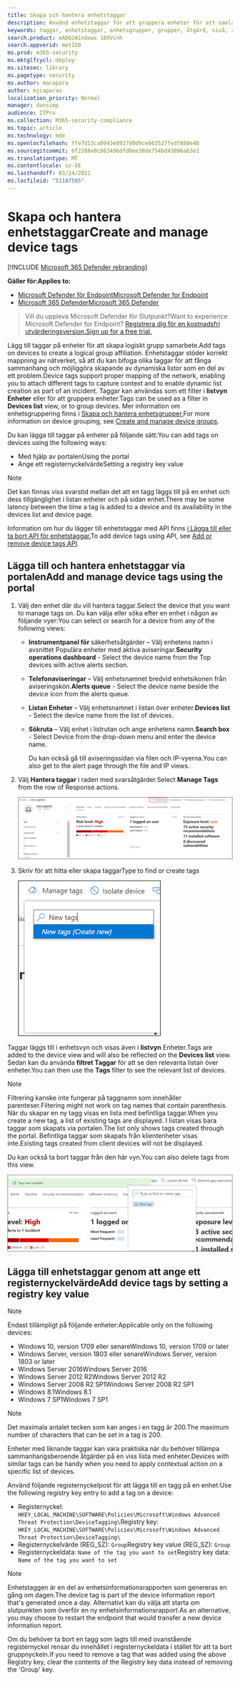 ```yaml
---
title: Skapa och hantera enhetstaggar
description: Använd enhetstaggar för att gruppera enheter för att samla kontext och möjliggöra dynamiskt listskapande som en del av ett incident
keywords: taggar, enhetstaggar, enhetsgrupper, grupper, åtgärd, nivå, regler, aad-grupp, roll, tilldela, rangordna
search.product: eADQiWindows 10XVcnh
search.appverid: met150
ms.prod: m365-security
ms.mktglfcycl: deploy
ms.sitesec: library
ms.pagetype: security
ms.author: macapara
author: mjcaparas
localization_priority: Normal
manager: dansimp
audience: ITPro
ms.collection: M365-security-compliance
ms.topic: article
ms.technology: mde
ms.openlocfilehash: ffe7d13ca0943e8927d0d9ce663527fedf880e48
ms.sourcegitcommit: 6f2288e0c863496dfd0ee38de754bd43096ab3e1
ms.translationtype: MT
ms.contentlocale: sv-SE
ms.lasthandoff: 03/24/2021
ms.locfileid: "51187595"
---
```

# <a name="create-and-manage-device-tags"></a><span data-ttu-id="98f2a-104">Skapa och hantera enhetstaggar</span><span class="sxs-lookup"><span data-stu-id="98f2a-104">Create and manage device tags</span></span>

[!INCLUDE [Microsoft 365 Defender rebranding](../../includes/microsoft-defender.md)]

<span data-ttu-id="98f2a-105">**Gäller för:**</span><span class="sxs-lookup"><span data-stu-id="98f2a-105">**Applies to:**</span></span>
- [<span data-ttu-id="98f2a-106">Microsoft Defender för Endpoint</span><span class="sxs-lookup"><span data-stu-id="98f2a-106">Microsoft Defender for Endpoint</span></span>](https://go.microsoft.com/fwlink/p/?linkid=2154037)
- [<span data-ttu-id="98f2a-107">Microsoft 365 Defender</span><span class="sxs-lookup"><span data-stu-id="98f2a-107">Microsoft 365 Defender</span></span>](https://go.microsoft.com/fwlink/?linkid=2118804)

> <span data-ttu-id="98f2a-108">Vill du uppleva Microsoft Defender för Slutpunkt?</span><span class="sxs-lookup"><span data-stu-id="98f2a-108">Want to experience Microsoft Defender for Endpoint?</span></span> [<span data-ttu-id="98f2a-109">Registrera dig för en kostnadsfri utvärderingsversion.</span><span class="sxs-lookup"><span data-stu-id="98f2a-109">Sign up for a free trial.</span></span>](https://www.microsoft.com/microsoft-365/windows/microsoft-defender-atp?ocid=docs-wdatp-exposedapis-abovefoldlink)

<span data-ttu-id="98f2a-110">Lägg till taggar på enheter för att skapa logiskt grupp samarbete.</span><span class="sxs-lookup"><span data-stu-id="98f2a-110">Add tags on devices to create a logical group affiliation.</span></span> <span data-ttu-id="98f2a-111">Enhetstaggar stöder korrekt mappning av nätverket, så att du kan bifoga olika taggar för att fånga sammanhang och möjliggöra skapande av dynamiska listor som en del av ett problem.</span><span class="sxs-lookup"><span data-stu-id="98f2a-111">Device tags support proper mapping of the network, enabling you to attach different tags to capture context and to enable dynamic list creation as part of an incident.</span></span> <span data-ttu-id="98f2a-112">Taggar kan användas som ett filter i **listvyn Enheter** eller för att gruppera enheter.</span><span class="sxs-lookup"><span data-stu-id="98f2a-112">Tags can be used as a filter in **Devices list** view, or to group devices.</span></span> <span data-ttu-id="98f2a-113">Mer information om enhetsgruppering finns i [Skapa och hantera enhetsgrupper.](machine-groups.md)</span><span class="sxs-lookup"><span data-stu-id="98f2a-113">For more information on device grouping, see [Create and manage device groups](machine-groups.md).</span></span>

<span data-ttu-id="98f2a-114">Du kan lägga till taggar på enheter på följande sätt:</span><span class="sxs-lookup"><span data-stu-id="98f2a-114">You can add tags on devices using the following ways:</span></span>

- <span data-ttu-id="98f2a-115">Med hjälp av portalen</span><span class="sxs-lookup"><span data-stu-id="98f2a-115">Using the portal</span></span>
- <span data-ttu-id="98f2a-116">Ange ett registernyckelvärde</span><span class="sxs-lookup"><span data-stu-id="98f2a-116">Setting a registry key value</span></span>

> [!NOTE]
> <span data-ttu-id="98f2a-117">Det kan finnas viss svarstid mellan det att en tagg läggs till på en enhet och dess tillgänglighet i listan enheter och på sidan enhet.</span><span class="sxs-lookup"><span data-stu-id="98f2a-117">There may be some latency between the time a tag is added to a device and its availability in the devices list and device page.</span></span>  

<span data-ttu-id="98f2a-118">Information om hur du lägger till enhetstaggar med API finns [i Lägga till eller ta bort API för enhetstaggar.](add-or-remove-machine-tags.md)</span><span class="sxs-lookup"><span data-stu-id="98f2a-118">To add device tags using API, see [Add or remove device tags API](add-or-remove-machine-tags.md).</span></span>

## <a name="add-and-manage-device-tags-using-the-portal"></a><span data-ttu-id="98f2a-119">Lägga till och hantera enhetstaggar via portalen</span><span class="sxs-lookup"><span data-stu-id="98f2a-119">Add and manage device tags using the portal</span></span>

1. <span data-ttu-id="98f2a-120">Välj den enhet där du vill hantera taggar.</span><span class="sxs-lookup"><span data-stu-id="98f2a-120">Select the device that you want to manage tags on.</span></span> <span data-ttu-id="98f2a-121">Du kan välja eller söka efter en enhet i någon av följande vyer:</span><span class="sxs-lookup"><span data-stu-id="98f2a-121">You can select or search for a device from any of the following views:</span></span>

   - <span data-ttu-id="98f2a-122">**Instrumentpanel för** säkerhetsåtgärder – Välj enhetens namn i avsnittet Populära enheter med aktiva aviseringar.</span><span class="sxs-lookup"><span data-stu-id="98f2a-122">**Security operations dashboard** - Select the device name from the Top devices with active alerts section.</span></span>
   - <span data-ttu-id="98f2a-123">**Telefonaviseringar** – Välj enhetsnamnet bredvid enhetsikonen från aviseringskön.</span><span class="sxs-lookup"><span data-stu-id="98f2a-123">**Alerts queue** - Select the device name beside the device icon from the alerts queue.</span></span>
   - <span data-ttu-id="98f2a-124">**Listan Enheter** – Välj enhetsnamnet i listan över enheter.</span><span class="sxs-lookup"><span data-stu-id="98f2a-124">**Devices list** - Select the device name from the list of devices.</span></span>
   - <span data-ttu-id="98f2a-125">**Sökruta** – Välj enhet i listrutan och ange enhetens namn.</span><span class="sxs-lookup"><span data-stu-id="98f2a-125">**Search box** - Select Device from the drop-down menu and enter the device name.</span></span>

     <span data-ttu-id="98f2a-126">Du kan också gå till aviseringssidan via filen och IP-vyerna.</span><span class="sxs-lookup"><span data-stu-id="98f2a-126">You can also get to the alert page through the file and IP views.</span></span>

2. <span data-ttu-id="98f2a-127">Välj **Hantera taggar** i raden med svarsåtgärder.</span><span class="sxs-lookup"><span data-stu-id="98f2a-127">Select **Manage Tags** from the row of Response actions.</span></span>

    ![Bild på knappen Hantera taggar](images/manage-tags.png)

3. <span data-ttu-id="98f2a-129">Skriv för att hitta eller skapa taggar</span><span class="sxs-lookup"><span data-stu-id="98f2a-129">Type to find or create tags</span></span>

    ![Bild av att lägga till taggar på en enhet1](images/new-tags.png)

<span data-ttu-id="98f2a-131">Taggar läggs till i enhetsvyn och visas även i **listvyn** Enheter.</span><span class="sxs-lookup"><span data-stu-id="98f2a-131">Tags are added to the device view and will also be reflected on the **Devices list** view.</span></span> <span data-ttu-id="98f2a-132">Sedan kan du använda **filtret Taggar** för att se den relevanta listan över enheter.</span><span class="sxs-lookup"><span data-stu-id="98f2a-132">You can then use the **Tags** filter to see the relevant list of devices.</span></span>

>[!NOTE]
> <span data-ttu-id="98f2a-133">Filtrering kanske inte fungerar på taggnamn som innehåller parenteser.</span><span class="sxs-lookup"><span data-stu-id="98f2a-133">Filtering might not work on tag names that contain parenthesis.</span></span><br>
> <span data-ttu-id="98f2a-134">När du skapar en ny tagg visas en lista med befintliga taggar.</span><span class="sxs-lookup"><span data-stu-id="98f2a-134">When you create a new tag, a list of existing tags are displayed.</span></span> <span data-ttu-id="98f2a-135">I listan visas bara taggar som skapats via portalen.</span><span class="sxs-lookup"><span data-stu-id="98f2a-135">The list only shows tags created through the portal.</span></span> <span data-ttu-id="98f2a-136">Befintliga taggar som skapats från klientenheter visas inte.</span><span class="sxs-lookup"><span data-stu-id="98f2a-136">Existing tags created from client devices will not be displayed.</span></span>

<span data-ttu-id="98f2a-137">Du kan också ta bort taggar från den här vyn.</span><span class="sxs-lookup"><span data-stu-id="98f2a-137">You can also delete tags from this view.</span></span>

![Bild av att lägga till taggar på en enhet2](images/more-manage-tags.png)

## <a name="add-device-tags-by-setting-a-registry-key-value"></a><span data-ttu-id="98f2a-139">Lägga till enhetstaggar genom att ange ett registernyckelvärde</span><span class="sxs-lookup"><span data-stu-id="98f2a-139">Add device tags by setting a registry key value</span></span>

>[!NOTE]
> <span data-ttu-id="98f2a-140">Endast tillämpligt på följande enheter:</span><span class="sxs-lookup"><span data-stu-id="98f2a-140">Applicable only on the following devices:</span></span>
>- <span data-ttu-id="98f2a-141">Windows 10, version 1709 eller senare</span><span class="sxs-lookup"><span data-stu-id="98f2a-141">Windows 10, version 1709 or later</span></span>
>- <span data-ttu-id="98f2a-142">Windows Server, version 1803 eller senare</span><span class="sxs-lookup"><span data-stu-id="98f2a-142">Windows Server, version 1803 or later</span></span>
>- <span data-ttu-id="98f2a-143">Windows Server 2016</span><span class="sxs-lookup"><span data-stu-id="98f2a-143">Windows Server 2016</span></span>
>- <span data-ttu-id="98f2a-144">Windows Server 2012 R2</span><span class="sxs-lookup"><span data-stu-id="98f2a-144">Windows Server 2012 R2</span></span>
>- <span data-ttu-id="98f2a-145">Windows Server 2008 R2 SP1</span><span class="sxs-lookup"><span data-stu-id="98f2a-145">Windows Server 2008 R2 SP1</span></span>
>- <span data-ttu-id="98f2a-146">Windows 8.1</span><span class="sxs-lookup"><span data-stu-id="98f2a-146">Windows 8.1</span></span>
>- <span data-ttu-id="98f2a-147">Windows 7 SP1</span><span class="sxs-lookup"><span data-stu-id="98f2a-147">Windows 7 SP1</span></span>

> [!NOTE] 
> <span data-ttu-id="98f2a-148">Det maximala antalet tecken som kan anges i en tagg är 200.</span><span class="sxs-lookup"><span data-stu-id="98f2a-148">The maximum number of characters that can be set in a tag is 200.</span></span>

<span data-ttu-id="98f2a-149">Enheter med liknande taggar kan vara praktiska när du behöver tillämpa sammanhangsberoende åtgärder på en viss lista med enheter.</span><span class="sxs-lookup"><span data-stu-id="98f2a-149">Devices with similar tags can be handy when you need to apply contextual action on a specific list of devices.</span></span>

<span data-ttu-id="98f2a-150">Använd följande registernyckelpost för att lägga till en tagg på en enhet:</span><span class="sxs-lookup"><span data-stu-id="98f2a-150">Use the following registry key entry to add a tag on a device:</span></span>

- <span data-ttu-id="98f2a-151">Registernyckel: `HKEY_LOCAL_MACHINE\SOFTWARE\Policies\Microsoft\Windows Advanced Threat Protection\DeviceTagging\`</span><span class="sxs-lookup"><span data-stu-id="98f2a-151">Registry key: `HKEY_LOCAL_MACHINE\SOFTWARE\Policies\Microsoft\Windows Advanced Threat Protection\DeviceTagging\`</span></span>
- <span data-ttu-id="98f2a-152">Registernyckelvärde (REG_SZ): `Group`</span><span class="sxs-lookup"><span data-stu-id="98f2a-152">Registry key value (REG_SZ): `Group`</span></span>
- <span data-ttu-id="98f2a-153">Registernyckeldata: `Name of the tag you want to set`</span><span class="sxs-lookup"><span data-stu-id="98f2a-153">Registry key data: `Name of the tag you want to set`</span></span>

>[!NOTE]
><span data-ttu-id="98f2a-154">Enhetstaggen är en del av enhetsinformationsrapporten som genereras en gång om dagen.</span><span class="sxs-lookup"><span data-stu-id="98f2a-154">The device tag is part of the device information report that's generated once a day.</span></span> <span data-ttu-id="98f2a-155">Alternativt kan du välja att starta om slutpunkten som överför en ny enhetsinformationsrapport.</span><span class="sxs-lookup"><span data-stu-id="98f2a-155">As an alternative, you may choose to restart the endpoint that would transfer a new device information report.</span></span>
> 
> <span data-ttu-id="98f2a-156">Om du behöver ta bort en tagg som lagts till med ovanstående registernyckel rensar du innehållet i registernyckeldata i stället för att ta bort gruppnyckeln.</span><span class="sxs-lookup"><span data-stu-id="98f2a-156">If you need to remove a tag that was added using the above Registry key, clear the contents of the Registry key data instead of removing the 'Group' key.</span></span>

